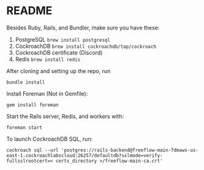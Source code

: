 # README

Besides Ruby, Rails, and Bundler, make sure you have these:

1. PostgreSQL `brew install postgresql`
2. CockroachDB `brew install cockroachdb/tap/cockroach`
3. CockroachDB certificate (Discord)
4. Redis `brew install redis`

After cloning and setting up the repo, run

```
bundle install
```

Install Foreman (Not in Gemfile):

```
gem install foreman
```

Start the Rails server, Redis, and workers with:

```
foreman start
```

To launch CockroachDB SQL, run:

```
cockroach sql --url 'postgres://rails-backend@freeflow-main-7dmaws-us-east-1.cockroachlabscloud:26257/defaultdb?sslmode=verify-fullsslrootcert=< certs_directory >/freeflow-main-ca.crt'
```
